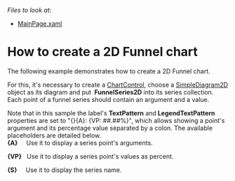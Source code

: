 <!-- default file list -->
*Files to look at*:

* [MainPage.xaml](./CS/2DFunnel/MainPage.xaml)
<!-- default file list end -->
# How to create a 2D Funnel chart


<p>The following example demonstrates how to create a 2D Funnel chart.</p>
<p>For this, it's necessary to create a <a href="https://documentation.devexpress.com/#Silverlight/clsDevExpressXpfChartsChartControltopic">ChartControl</a>, choose a <a href="https://documentation.devexpress.com/#Silverlight/clsDevExpressXpfChartsSimpleDiagram2Dtopic">SimpleDiagram2D</a> object as its diagram and put <strong> FunnelSeries2D</strong> into its series collection. Each point of a funnel series should contain an argument and a value.</p>
<p>Note that in this sample the label's <strong>TextPattern</strong> and<strong> LegendTextPattern</strong> properties are set to "{}{A}: {VP: ##.##%}", which allows showing a point's argument and its percentage value separated by a colon. The available placeholders are detailed below.<br /><strong>{A}</strong>     Use it to display a series point's arguments.</p>
<p><strong>{VP}</strong>   Use it to display a series point's values as percent.</p>
<p><strong>{S}</strong>     Use it to display the series name.</p>

<br/>


